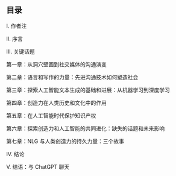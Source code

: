 ## 目录

I. 作者注

II. 序言

III. 关键话题

第一章：从洞穴壁画到社交媒体的沟通演变

第二章：语言和写作的力量：先进沟通技术如何塑造社会

第三章：探索人工智能文本生成的基础和进展：从机器学习到深度学习

第四章：创造力在人类历史和文化中的作用

第五章：在人工智能时代保护知识产权

第六章：探索创造力和人工智能的共同进化：缺失的话题和未来影响

第七章：NLG 与人类创造力的持久力量：三个故事

IV. 结论

V. 结语：与 ChatGPT 聊天
